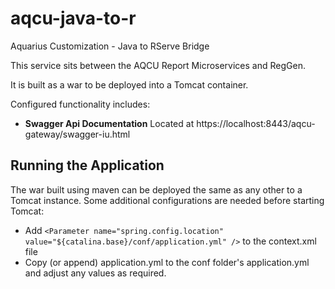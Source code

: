 # aqcu-java-to-r
Aquarius Customization - Java to RServe Bridge

This service sits between the AQCU Report Microservices and RegGen.

It is built as a war to be deployed into a Tomcat container.

Configured functionality includes:

- **Swagger Api Documentation** Located at https://localhost:8443/aqcu-gateway/swagger-iu.html

## Running the Application

The war built using maven can be deployed the same as any other to a Tomcat instance. Some additional configurations are needed before starting Tomcat:

- Add ```<Parameter name="spring.config.location" value="${catalina.base}/conf/application.yml" />``` to the context.xml file
- Copy (or append) application.yml to the conf folder's application.yml and adjust any values as required.

